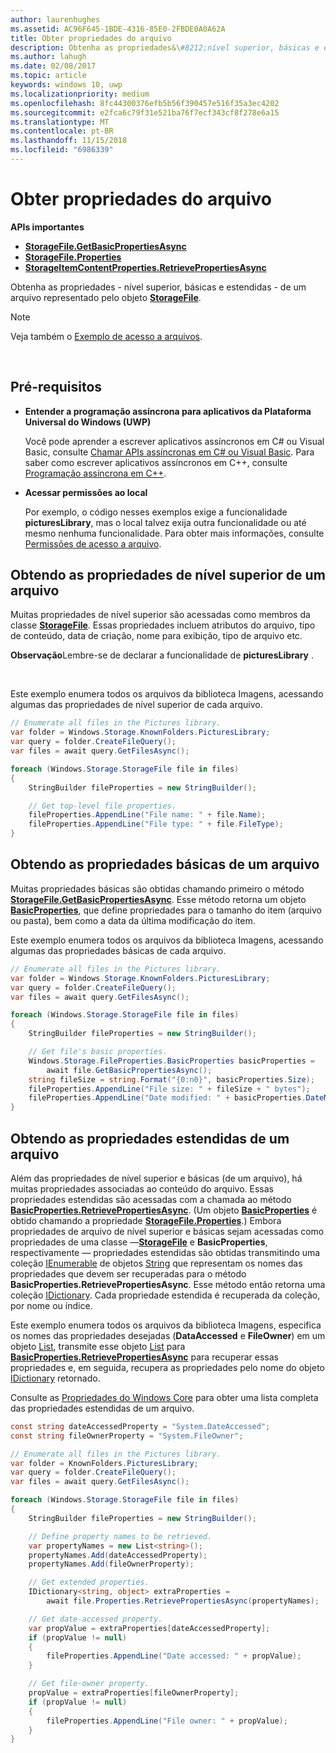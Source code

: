 ```yaml
---
author: laurenhughes
ms.assetid: AC96F645-1BDE-4316-85E0-2FBDE0A0A62A
title: Obter propriedades do arquivo
description: Obtenha as propriedades&\#8212;nível superior, básicas e estendidas&\#8212;de um arquivo representado pelo objeto StorageFile.
ms.author: lahugh
ms.date: 02/08/2017
ms.topic: article
keywords: windows 10, uwp
ms.localizationpriority: medium
ms.openlocfilehash: 8fc44300376efb5b56f390457e516f35a3ec4202
ms.sourcegitcommit: e2fca6c79f31e521ba76f7ecf343cf8f278e6a15
ms.translationtype: MT
ms.contentlocale: pt-BR
ms.lasthandoff: 11/15/2018
ms.locfileid: "6986339"
---
```

# <a name="get-file-properties"></a>Obter propriedades do arquivo



**APIs importantes**

-   [**StorageFile.GetBasicPropertiesAsync**](https://msdn.microsoft.com/library/windows/apps/hh701737)
-   [**StorageFile.Properties**](https://msdn.microsoft.com/library/windows/apps/br227225)
-   [**StorageItemContentProperties.RetrievePropertiesAsync**](https://msdn.microsoft.com/library/windows/apps/hh770652)

Obtenha as propriedades - nível superior, básicas e estendidas - de um arquivo representado pelo objeto [**StorageFile**](https://msdn.microsoft.com/library/windows/apps/br227171).

> [!NOTE]
> Veja também o [Exemplo de acesso a arquivos](http://go.microsoft.com/fwlink/p/?linkid=619995).

 


## <a name="prerequisites"></a>Pré-requisitos

-   **Entender a programação assíncrona para aplicativos da Plataforma Universal do Windows (UWP)**

    Você pode aprender a escrever aplicativos assíncronos em C# ou Visual Basic, consulte [Chamar APIs assíncronas em C# ou Visual Basic](https://msdn.microsoft.com/library/windows/apps/mt187337). Para saber como escrever aplicativos assíncronos em C++, consulte [Programação assíncrona em C++](https://msdn.microsoft.com/library/windows/apps/mt187334).

-   **Acessar permissões ao local**

    Por exemplo, o código nesses exemplos exige a funcionalidade **picturesLibrary**, mas o local talvez exija outra funcionalidade ou até mesmo nenhuma funcionalidade. Para obter mais informações, consulte [Permissões de acesso a arquivo](file-access-permissions.md).

## <a name="getting-a-files-top-level-properties"></a>Obtendo as propriedades de nível superior de um arquivo

Muitas propriedades de nível superior são acessadas como membros da classe [**StorageFile**](https://msdn.microsoft.com/library/windows/apps/br227171). Essas propriedades incluem atributos do arquivo, tipo de conteúdo, data de criação, nome para exibição, tipo de arquivo etc.

**Observação**Lembre-se de declarar a funcionalidade de **picturesLibrary** .

 

Este exemplo enumera todos os arquivos da biblioteca Imagens, acessando algumas das propriedades de nível superior de cada arquivo.

```csharp
// Enumerate all files in the Pictures library.
var folder = Windows.Storage.KnownFolders.PicturesLibrary;
var query = folder.CreateFileQuery();
var files = await query.GetFilesAsync();

foreach (Windows.Storage.StorageFile file in files)
{
    StringBuilder fileProperties = new StringBuilder();

    // Get top-level file properties.
    fileProperties.AppendLine("File name: " + file.Name);
    fileProperties.AppendLine("File type: " + file.FileType);
}
```

## <a name="getting-a-files-basic-properties"></a>Obtendo as propriedades básicas de um arquivo

Muitas propriedades básicas são obtidas chamando primeiro o método [**StorageFile.GetBasicPropertiesAsync**](https://msdn.microsoft.com/library/windows/apps/hh701737). Esse método retorna um objeto [**BasicProperties**](https://msdn.microsoft.com/library/windows/apps/br212113), que define propriedades para o tamanho do item (arquivo ou pasta), bem como a data da última modificação do item.

Este exemplo enumera todos os arquivos da biblioteca Imagens, acessando algumas das propriedades básicas de cada arquivo.

```csharp
// Enumerate all files in the Pictures library.
var folder = Windows.Storage.KnownFolders.PicturesLibrary;
var query = folder.CreateFileQuery();
var files = await query.GetFilesAsync();

foreach (Windows.Storage.StorageFile file in files)
{
    StringBuilder fileProperties = new StringBuilder();

    // Get file's basic properties.
    Windows.Storage.FileProperties.BasicProperties basicProperties =
        await file.GetBasicPropertiesAsync();
    string fileSize = string.Format("{0:n0}", basicProperties.Size);
    fileProperties.AppendLine("File size: " + fileSize + " bytes");
    fileProperties.AppendLine("Date modified: " + basicProperties.DateModified);
}
 ```

## <a name="getting-a-files-extended-properties"></a>Obtendo as propriedades estendidas de um arquivo

Além das propriedades de nível superior e básicas (de um arquivo), há muitas propriedades associadas ao conteúdo do arquivo. Essas propriedades estendidas são acessadas com a chamada ao método [**BasicProperties.RetrievePropertiesAsync**](https://msdn.microsoft.com/library/windows/apps/br212124). (Um objeto [**BasicProperties**](https://msdn.microsoft.com/library/windows/apps/br212113) é obtido chamando a propriedade [**StorageFile.Properties**](https://msdn.microsoft.com/library/windows/apps/br227225).) Embora propriedades de arquivo de nível superior e básicas sejam acessadas como propriedades de uma classe —[**StorageFile**](https://msdn.microsoft.com/library/windows/apps/br227171) e **BasicProperties**, respectivamente — propriedades estendidas são obtidas transmitindo uma coleção [IEnumerable](http://go.microsoft.com/fwlink/p/?LinkID=313091) de objetos [String](http://go.microsoft.com/fwlink/p/?LinkID=325032) que representam os nomes das propriedades que devem ser recuperadas para o método **BasicProperties.RetrievePropertiesAsync**. Esse método então retorna uma coleção [IDictionary](http://go.microsoft.com/fwlink/p/?LinkId=325238). Cada propriedade estendida é recuperada da coleção, por nome ou índice.

Este exemplo enumera todos os arquivos da biblioteca Imagens, especifica os nomes das propriedades desejadas (**DataAccessed** e **FileOwner**) em um objeto [List](http://go.microsoft.com/fwlink/p/?LinkID=325246), transmite esse objeto [List](http://go.microsoft.com/fwlink/p/?LinkID=325246) para [**BasicProperties.RetrievePropertiesAsync**](https://msdn.microsoft.com/library/windows/apps/br212124) para recuperar essas propriedades e, em seguida, recupera as propriedades pelo nome do objeto [IDictionary](http://go.microsoft.com/fwlink/p/?LinkId=325238) retornado.

Consulte as [Propriedades do Windows Core](https://msdn.microsoft.com/library/windows/desktop/mt805470) para obter uma lista completa das propriedades estendidas de um arquivo.

```csharp
const string dateAccessedProperty = "System.DateAccessed";
const string fileOwnerProperty = "System.FileOwner";

// Enumerate all files in the Pictures library.
var folder = KnownFolders.PicturesLibrary;
var query = folder.CreateFileQuery();
var files = await query.GetFilesAsync();

foreach (Windows.Storage.StorageFile file in files)
{
    StringBuilder fileProperties = new StringBuilder();

    // Define property names to be retrieved.
    var propertyNames = new List<string>();
    propertyNames.Add(dateAccessedProperty);
    propertyNames.Add(fileOwnerProperty);

    // Get extended properties.
    IDictionary<string, object> extraProperties =
        await file.Properties.RetrievePropertiesAsync(propertyNames);

    // Get date-accessed property.
    var propValue = extraProperties[dateAccessedProperty];
    if (propValue != null)
    {
        fileProperties.AppendLine("Date accessed: " + propValue);
    }

    // Get file-owner property.
    propValue = extraProperties[fileOwnerProperty];
    if (propValue != null)
    {
        fileProperties.AppendLine("File owner: " + propValue);
    }
}
```

 

 

